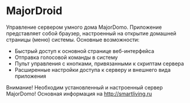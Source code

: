 MajorDroid
==========

Управление сервером умного дома MajorDomo. Приложение представляет собой браузер, настроенный на открытие домашней страницы (меню) системы. Основные возможности:
- Быстрый доступ к основной странице веб-интерфейса
- Отправка голосовой команды в систему 
- Пульт управления с кнопками, привязанными к скриптам сервера
- Расширенные настройки доступа к серверу и внешнего вида приложения

Внимание! Необходим установленный и настроенный сервер MajorDomo!
Основная информация на http://smartliving.ru
